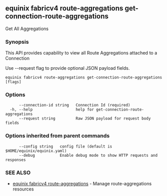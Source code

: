 ## equinix fabricv4 route-aggregations get-connection-route-aggregations

Get All Aggregations

### Synopsis

This API provides capability to view all Route Aggregations attached to a Connection

Use --request flag to provide optional JSON payload fields.

```
equinix fabricv4 route-aggregations get-connection-route-aggregations [flags]
```

### Options

```
      --connection-id string   Connection Id (required)
  -h, --help                   help for get-connection-route-aggregations
      --request string         Raw JSON payload for request body fields
```

### Options inherited from parent commands

```
      --config string   config file (default is $HOME/equinix/equinix.yaml)
      --debug           Enable debug mode to show HTTP requests and responses
```

### SEE ALSO

* [equinix fabricv4 route-aggregations](equinix_fabricv4_route-aggregations.md)	 - Manage route-aggregations resources

